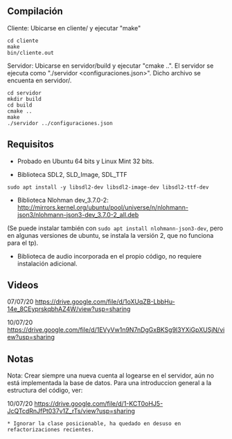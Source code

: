 ## Compilación

Cliente: Ubicarse en cliente/ y ejecutar "make"
```
cd cliente
make
bin/cliente.out
```

Servidor: Ubicarse en servidor/build y ejecutar "cmake ..". El servidor se ejecuta como "./servidor <configuraciones.json>". Dicho archivo se encuenta en servidor/.
```
cd servidor
mkdir build
cd build
cmake ..
make
./servidor ../configuraciones.json
```

## Requisitos

- Probado en Ubuntu 64 bits y Linux Mint 32 bits.

- Biblioteca SDL2, SLD_Image, SDL_TTF 
```
sudo apt install -y libsdl2-dev libsdl2-image-dev libsdl2-ttf-dev
```

- Biblioteca Nlohman dev_3.7.0-2: http://mirrors.kernel.org/ubuntu/pool/universe/n/nlohmann-json3/nlohmann-json3-dev_3.7.0-2_all.deb

(Se puede instalar también con ```sudo apt install nlohmann-json3-dev```, pero en algunas versiones de ubuntu, se instala la versión 2, que no funciona para el tp).

- Biblioteca de audio incorporada en el propio código, no requiere instalación adicional.

## Videos

07/07/20 https://drive.google.com/file/d/1oXUqZB-LbbHu-14e_8CEyprskqbhAZ4W/view?usp=sharing

10/07/20 https://drive.google.com/file/d/1EVyVw1n9N7nDgGxBKSg9l3YXiGpXUSjN/view?usp=sharing

## Notas

Nota: Crear siempre una nueva cuenta al logearse en el servidor,
	  aún no está implementada la base de datos.
	  Para una introduccion general a la estructura del código, ver:

10/07/20 https://drive.google.com/file/d/1-KCT0oHJ5-JcQTcdRnJfPt037v1Z_rTs/view?usp=sharing

	* Ignorar la clase posicionable, ha quedado en desuso en refactorizaciones recientes.
